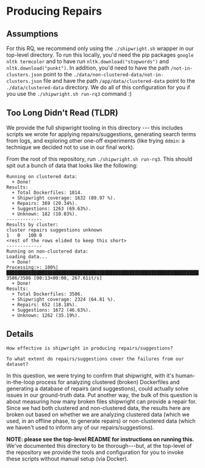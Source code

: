 # Producing Repairs

## Assumptions

For this RQ, we recommend only using the `./shipwright.sh` wrapper in our top-level directory. To run this locally, you'd need the pip packages `google nltk termcolor` and to have run `nltk.download("stopwords")` and `nltk.download("punkt")`. In addition, you'd need to have the path `/not-in-clusters.json` point to the `./data/non-clustered-data/not-in-clusters.json` file and have the path `/app/data/clustered-data` point to the `./data/clustered-data` directory. We do all of this configuration for you if you use the `./shipwright.sh run-rq3` command :) 

## Too Long Didn't Read (TLDR)

We provide the full shipwright tooling in this directory --- this includes scripts we wrote for applying repairs/suggestions, generating search terms from logs, and exploring other one-off experiments (like trying `ddmin`: a technique we decided not to use in our final work).

From the root of this repository, run `./shipwright.sh run-rq3`. This should spit out a bunch of data that looks like the following:

```
Running on clustered data:
  + Done!
Results:
  + Total Dockerfiles: 1814.
  + Shipwright coverage: 1632 (89.97 %).
  + Repairs: 369 (20.34%).
  + Suggestions: 1263 (69.63%).
  + Unknown: 182 (10.03%).
-------------
Results by cluster:
cluster	repairs	suggestions	unknown
1	0	100	0
<rest of the rows elided to keep this short>
-------------
Running on non-clustered data:
Loading data...
  + Done!
Processing:>: 100%|███████████████████████████████████████████████████████████████████████████████████████████████████████████████████████████████████████████████████████████| 3586/3586 [00:13<00:00, 267.61it/s]
  + Done!
Results:
  + Total Dockerfiles: 3586.
  + Shipwright coverage: 2324 (64.81 %).
  + Repairs: 652 (18.18%).
  + Suggestions: 1672 (46.63%).
  + Unknown: 1262 (35.19%).
```

## Details

```
How effective is shipwright in producing repairs/suggestions? 

To what extent do repairs/suggestions cover the failures from our dataset?
```

In this question, we were trying to confirm that shipwright, with it's human-in-the-loop process for analyzing clustered (broken) Dockerfiles and generating a database of repairs (and suggestions), could actually solve issues in our ground-truth data. Put another way, the bulk of this question is about measuring how many broken files shipwright can provide a repair for. Since we had both clustered and non-clustered data, the results here are broken out based on whether we are analyzing clustered data (which we used, in an offline phase, to generate repairs) or non-clustered data (which we haven't used to inform any of our repairs/suggestions).

**NOTE: please see the top-level README for instructions on running this.** We've documented this directory to be thorough---but, at the top-level of the repository we provide the tools and configuration for you to invoke these scripts without manual setup (via Docker).

